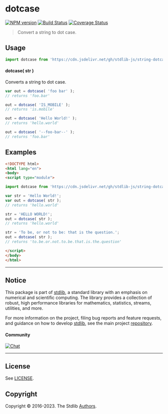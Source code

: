 <!--

@license Apache-2.0

Copyright (c) 2023 The Stdlib Authors.

Licensed under the Apache License, Version 2.0 (the "License");
you may not use this file except in compliance with the License.
You may obtain a copy of the License at

   http://www.apache.org/licenses/LICENSE-2.0

Unless required by applicable law or agreed to in writing, software
distributed under the License is distributed on an "AS IS" BASIS,
WITHOUT WARRANTIES OR CONDITIONS OF ANY KIND, either express or implied.
See the License for the specific language governing permissions and
limitations under the License.

-->

# dotcase

[![NPM version][npm-image]][npm-url] [![Build Status][test-image]][test-url] [![Coverage Status][coverage-image]][coverage-url] <!-- [![dependencies][dependencies-image]][dependencies-url] -->

> Convert a string to dot case.

<!-- Package usage documentation. -->



<section class="usage">

## Usage

```javascript
import dotcase from 'https://cdn.jsdelivr.net/gh/stdlib-js/string-dotcase@esm/index.mjs';
```

#### dotcase( str )

Converts a string to dot case.

```javascript
var out = dotcase( 'foo bar' );
// returns 'foo.bar'

out = dotcase( 'IS_MOBILE' );
// returns 'is.mobile'

out = dotcase( 'Hello World!' );
// returns 'hello.world'

out = dotcase( '--foo-bar--' );
// returns 'foo.bar'
```

</section>

<!-- /.usage -->

<!-- Package usage examples. -->

<section class="examples">

## Examples

```html
<!DOCTYPE html>
<html lang="en">
<body>
<script type="module">

import dotcase from 'https://cdn.jsdelivr.net/gh/stdlib-js/string-dotcase@esm/index.mjs';

var str = 'Hello World!';
var out = dotcase( str );
// returns 'hello.world'

str = 'HELLO WORLD!';
out = dotcase( str );
// returns 'hello.world'

str = 'To be, or not to be: that is the question.';
out = dotcase( str );
// returns 'to.be.or.not.to.be.that.is.the.question'

</script>
</body>
</html>
```

</section>

<!-- /.examples -->



<!-- Section for related `stdlib` packages. Do not manually edit this section, as it is automatically populated. -->

<section class="related">

</section>

<!-- /.related -->

<!-- Section for all links. Make sure to keep an empty line after the `section` element and another before the `/section` close. -->


<section class="main-repo" >

* * *

## Notice

This package is part of [stdlib][stdlib], a standard library with an emphasis on numerical and scientific computing. The library provides a collection of robust, high performance libraries for mathematics, statistics, streams, utilities, and more.

For more information on the project, filing bug reports and feature requests, and guidance on how to develop [stdlib][stdlib], see the main project [repository][stdlib].

#### Community

[![Chat][chat-image]][chat-url]

---

## License

See [LICENSE][stdlib-license].


## Copyright

Copyright &copy; 2016-2023. The Stdlib [Authors][stdlib-authors].

</section>

<!-- /.stdlib -->

<!-- Section for all links. Make sure to keep an empty line after the `section` element and another before the `/section` close. -->

<section class="links">

[npm-image]: http://img.shields.io/npm/v/@stdlib/string-dotcase.svg
[npm-url]: https://npmjs.org/package/@stdlib/string-dotcase

[test-image]: https://github.com/stdlib-js/string-dotcase/actions/workflows/test.yml/badge.svg?branch=v0.0.4
[test-url]: https://github.com/stdlib-js/string-dotcase/actions/workflows/test.yml?query=branch:v0.0.4

[coverage-image]: https://img.shields.io/codecov/c/github/stdlib-js/string-dotcase/main.svg
[coverage-url]: https://codecov.io/github/stdlib-js/string-dotcase?branch=main

<!--

[dependencies-image]: https://img.shields.io/david/stdlib-js/string-dotcase.svg
[dependencies-url]: https://david-dm.org/stdlib-js/string-dotcase/main

-->

[chat-image]: https://img.shields.io/gitter/room/stdlib-js/stdlib.svg
[chat-url]: https://app.gitter.im/#/room/#stdlib-js_stdlib:gitter.im

[stdlib]: https://github.com/stdlib-js/stdlib

[stdlib-authors]: https://github.com/stdlib-js/stdlib/graphs/contributors

[cli-section]: https://github.com/stdlib-js/string-dotcase#cli
[cli-url]: https://github.com/stdlib-js/string-dotcase/tree/cli
[@stdlib/string-dotcase]: https://github.com/stdlib-js/string-dotcase/tree/main

[umd]: https://github.com/umdjs/umd
[es-module]: https://developer.mozilla.org/en-US/docs/Web/JavaScript/Guide/Modules

[deno-url]: https://github.com/stdlib-js/string-dotcase/tree/deno
[umd-url]: https://github.com/stdlib-js/string-dotcase/tree/umd
[esm-url]: https://github.com/stdlib-js/string-dotcase/tree/esm
[branches-url]: https://github.com/stdlib-js/string-dotcase/blob/main/branches.md

[stdlib-license]: https://raw.githubusercontent.com/stdlib-js/string-dotcase/main/LICENSE

[standard-streams]: https://en.wikipedia.org/wiki/Standard_streams

[mdn-regexp]: https://developer.mozilla.org/en-US/docs/Web/JavaScript/Guide/Regular_Expressions

</section>

<!-- /.links -->
